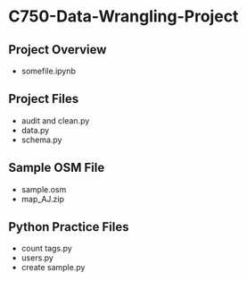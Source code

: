 # C750-Data-Wrangling-Project

## Project Overview
<ul>
<li>somefile.ipynb</li>
</ul>

## Project Files
<ul>
<li>audit and clean.py</li>
<li>data.py</li>
<li>schema.py</li>
</ul>

## Sample OSM File
<ul>
<li>sample.osm</li>
 <li>map_AJ.zip</li>
</ul>

## Python Practice Files
<ul>
<li>count tags.py</li>
<li>users.py</li>
<li>create sample.py</li>
 </ul>
